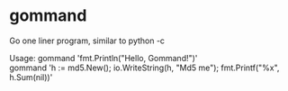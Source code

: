 # gommand
Go one liner program, similar to python -c

Usage: gommand 'fmt.Println("Hello, Gommand!")' <br />
       gommand 'h := md5.New(); io.WriteString(h, "Md5 me"); fmt.Printf("%x", h.Sum(nil))'
